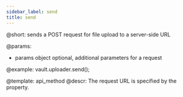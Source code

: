 ```yaml
---
sidebar_label: send
title: send
---          
```


@short: sends a POST request for file upload to a server-side URL 

@params:
* params 		object 			optional, additional parameters for a request

@example:
vault.uploader.send();

@template: api_method
@descr:
The request URL is specified by the [](uploader/api/uploader_target_config.md) property.
